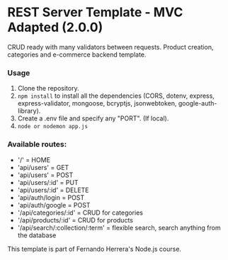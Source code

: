 # REST Server Template - MVC Adapted (2.0.0)
CRUD ready with many validators between requests. Product creation, categories and e-commerce backend template.

### Usage
1. Clone the repository.
2. ```npm install``` to install all the dependencies (CORS, dotenv, express, express-validator, mongoose, bcryptjs, jsonwebtoken, google-auth-library).
3. Create a .env file and specify any "PORT". (If local).
4. ```node or nodemon app.js```


### Available routes:
+ '/' = HOME
+ 'api/users' = GET
+ 'api/users' = POST
+ 'api/users/:id' = PUT
+ 'api/users/:id' = DELETE
+ 'api/auth/login = POST
+ 'api/auth/google = POST
+ '/api/categories/:id' = CRUD for categories
+ '/api/products/:id' = CRUD for products
+ '/api/search/:collection/:term' = flexible search, search anything from the database


This template is part of Fernando Herrera's Node.js course. 
